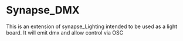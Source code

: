 # Synapse_DMX
This is an extension of synapse_Lighting intended to be used as a light board. It will emit dmx and allow control via OSC

